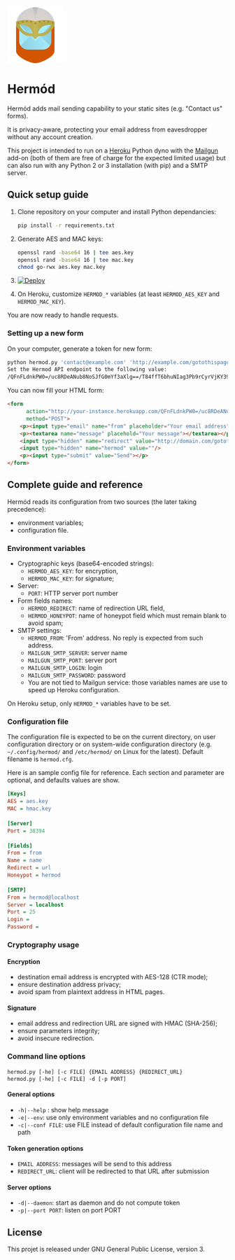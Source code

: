 <img src="logo.png?raw=true" type="image/png"/>

# Hermód

Hermód adds mail sending capability to your static sites (e.g. "Contact us" forms).

It is privacy-aware, protecting your email address from eavesdropper without any account creation.

This project is intended to run on a [Heroku](https://heroku.com/) Python dyno with the [Mailgun](https://elements.heroku.com/addons/mailgun) add-on (both of them are free of charge for the expected limited usage) but can also run with any Python 2 or 3 installation (with pip) and a SMTP server.

## Quick setup guide

1. Clone repository on your computer and install Python dependancies:

   ``` bash
   pip install -r requirements.txt
   ```
   
2. Generate AES and MAC keys:

   ``` bash
   openssl rand -base64 16 | tee aes.key
   openssl rand -base64 16 | tee mac.key
   chmod go-rwx aes.key mac.key
    ```

3. [![Deploy](https://www.herokucdn.com/deploy/button.svg)](https://heroku.com/deploy)
4. On Heroku, customize `HERMOD_*` variables (at least `HERMOD_AES_KEY` and `HERMOD_MAC_KEY`).

You are now ready to handle requests.

### Setting up a new form

On your computer, generate a token for new form:

```bash
python hermod.py 'contact@example.com' 'http://example.com/gotothispageaftersubmition'
Set the Hermod API endpoint to the following value:
/QFnFLdnkPW0=/uc8RDeANub8NoSJfG0mYf3aXlg==/T84ffT6bhuNIag3Pb9rCyrVjKY39Hu5w5i9lu8SgpaQ=
```

You can now fill your HTML form:

```html
<form
      action="http://your-instance.herokuapp.com/QFnFLdnkPW0=/uc8RDeANub8NoSJfG0mYf3aXlg==/T84ffT6bhuNIag3Pb9rCyrVjKY39Hu5w5i9lu8SgpaQ="
      method="POST">
    <p><input type="email" name="from" placeholder="Your email address"/></p>
    <p><textarea name="message" placehold="Your message"></textarea></p>
    <input type="hidden" name="redirect" value="http://domain.com/gotothispageaftersubmition"/>
    <input type="hidden" name="hermod" value=""/>
    <p><input type="submit" value="Send"></p>
</form>
```

## Complete guide and reference

Hermód reads its configuration from two sources (the later taking precedence):

* environment variables;
* configuration file.

### Environment variables

* Cryptographic keys (base64-encoded strings):
    * `HERMOD_AES_KEY`: for encryption,
    * `HERMOD_MAC_KEY`: for signature;
* Server:
    * `PORT`: HTTP server port number
* Form fields names:
    * `HERMOD_REDIRECT`: name of redirection URL field,
    * `HERMOD_HONEYPOT`: name of honeypot field which must remain blank to avoid spam;
* SMTP settings:
    * `HERMOD_FROM`: 'From' address. No reply is expected from such address.
    * `MAILGUN_SMTP_SERVER`: server name
    * `MAILGUN_SMTP_PORT`: server port
    * `MAILGUN_SMTP_LOGIN`: login
    * `MAILGUN_SMTP_PASSWORD`: password
    * You are not tied to Mailgun service: those variables names are use to speed up Heroku configuration.

On Heroku setup, only `HERMOD_*` variables have to be set.

### Configuration file

The configuration file is expected to be on the current directory, on user configuration directory or on system-wide configuration directory (e.g. `~/.config/hermod/` and `/etc/hermod/` on Linux for the latest).
Default filename is `hermod.cfg`.

Here is an sample config file for reference. Each section and parameter are optional, and defaults values are show.

```ini
[Keys]
AES = aes.key
MAC = hmac.key

[Server]
Port = 38394

[Fields]
From = from
Name = name
Redirect = url
Honeypot = hermod

[SMTP]
From = hermod@localhost
Server = localhost
Port = 25
Login = 
Password = 
```

### Cryptography usage

#### Encryption

* destination email address is encrypted with AES-128 (CTR mode);
* ensure destination address privacy;
* avoid spam from plaintext address in HTML pages.

#### Signature

* email address and redirection URL are signed with HMAC (SHA-256);
* ensure parameters integrity;
* avoid insecure redirection.

### Command line options

    hermod.py [-he] [-c FILE] {EMAIL ADDRESS} {REDIRECT_URL}
    hermod.py [-he] [-c FILE] -d [-p PORT]

#### General options

* `-h|--help` : show help message
* `-e|--env`: use only environment variables and no configuration file
* `-c|--conf FILE`: use FILE instead of default configuration file name and path

#### Token generation options

* `EMAIL ADDRESS`: messages will be send to this address
* `REDIRECT_URL`: client will be redirected to that URL after submission

#### Server options

* `-d|--daemon`: start as daemon and do not compute token
* `-p|--port PORT`: listen on port PORT

## License

This projet is released under GNU General Public License, version 3.